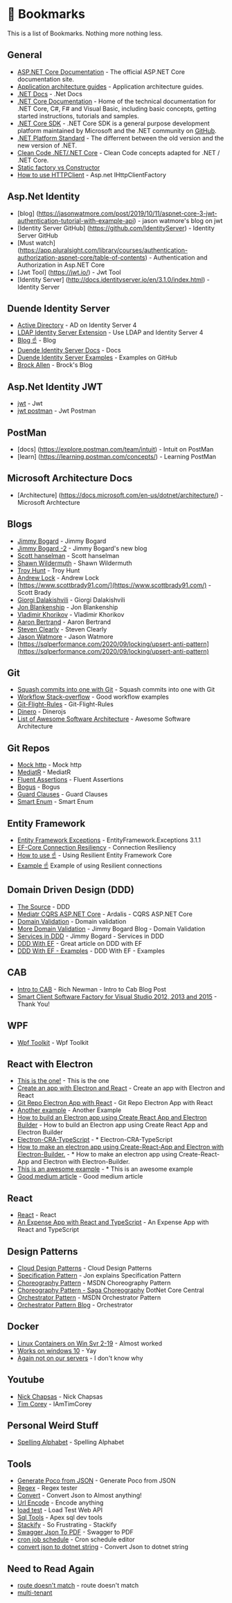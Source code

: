 # 🚀 Bookmarks

This is a list of Bookmarks.  Nothing more nothing less.

## General

* [ASP.NET Core Documentation](https://docs.asp.net/en/latest/) - The official ASP.NET Core documentation site.
* [Application architecture guides](https://dotnet.microsoft.com/learn/dotnet/architecture-guides) - Application architecture guides.
* [.NET Docs](https://docs.microsoft.com/en-us/dotnet/) - .Net Docs
* [.NET Core Documentation](https://docs.microsoft.com/en-us/dotnet/articles/welcome) - Home of the technical documentation for .NET Core, C#, F# and Visual Basic, including basic concepts, getting started instructions, tutorials and samples.
* [.NET Core SDK](https://www.microsoft.com/net/core) - .NET Core SDK is a general purpose development platform maintained by Microsoft and the .NET community on [GitHub](https://github.com/dotnet/core).
* [.NET Platform Standard](https://github.com/dotnet/corefx/blob/1719a3fe2a5c81b67a4909787da4a02fb0d0d419/Documentation/architecture/net-platform-standard.md) - The differrent between the old version and the new version of .NET.
* [Clean Code .NET/.NET Core](https://github.com/thangchung/clean-code-dotnet) - Clean Code concepts adapted for .NET / .NET Core.
* [Static factory vs Constructor](https://www.gustavwengel.dk/csharp-static-factory-vs-constructor?mc_cid=66e9d8da43&mc_eid=96f1168693) 
* [How to use HTTPClient](https://josefottosson.se/you-are-probably-still-using-httpclient-wrong-and-it-is-destabilizing-your-software/) - Asp.net IHttpClientFactory

## Asp.Net Identity
* [blog] (https://jasonwatmore.com/post/2019/10/11/aspnet-core-3-jwt-authentication-tutorial-with-example-api) - jason watmore's blog on jwt
* [Identity Server GitHub] (https://github.com/IdentityServer) - Identity Server GitHub
* [Must watch] (https://app.pluralsight.com/library/courses/authentication-authorization-aspnet-core/table-of-contents) - Authentication and Authorization in Asp.NET Core
* [Jwt Tool] (https://jwt.io/) - Jwt Tool
* [Identity Server] (http://docs.identityserver.io/en/3.1.0/index.html) - Identity Server

## Duende Identity Server
* [Active Directory](https://medium.com/the-new-control-plane/using-active-directory-ad-as-the-repository-for-authentication-with-identityserver4-fa010e0980db) - AD on Identity Server 4
* [LDAP Identity Server Extension](https://github.com/Nordes/IdentityServer4.LdapExtension) - Use LDAP and Identity Server 4
* [Blog ☝️](https://blog.honosoft.com/2018/06/18/ldap-identity-server-series-%e3%83%bc-part-i-%e3%83%bc-openldap-on-docker-container/) - Blog
* [Duende Identity Server Docs](https://docs.duendesoftware.com/identityserver/v5) - Docs
* [Duende Identity Server Examples](https://github.com/DuendeSoftware/Samples) - Examples on GitHub
* [Brock Allen](https://brockallen.com/) - Brock's Blog

## Asp.Net Identity JWT
* [jwt](https://jasonwatmore.com/post/2019/10/11/aspnet-core-3-jwt-authentication-tutorial-with-example-api#startup-cs) - Jwt
* [jwt postman](https://gist.github.com/corbanb/db03150abbe899285d6a86cc480f674d) - Jwt Postman

## PostMan
* [docs] (https://explore.postman.com/team/intuit) - Intuit on PostMan
* [learn] (https://learning.postman.com/concepts/) - Learning PostMan

## Microsoft Architecture Docs
* [Architecture] (https://docs.microsoft.com/en-us/dotnet/architecture/) - Microsoft Archtecture

## Blogs
* [Jimmy Bogard](https://lostechies.com/) - Jimmy Bogard
* [Jimmy Bogard -2](https://jimmybogard.com/) - Jimmy Bogard's new blog
* [Scott hanselman](https://www.hanselman.com/) - Scott hanselman
* [Shawn Wildermuth](https://wildermuth.com/) - Shawn Wildermuth
* [Troy Hunt](https://www.troyhunt.com/) - Troy Hunt
* [Andrew Lock](https://andrewlock.net/) - Andrew Lock
* [https://www.scottbrady91.com/](https://www.scottbrady91.com/) - Scott Brady
* [Giorgi Dalakishvili](https://www.giorgi.dev/) - Giorgi Dalakishvili
* [Jon Blankenship](https://blog.jonblankenship.com/) - Jon Blankenship
* [Vladimir Khorikov](https://enterprisecraftsmanship.com/) - Vladimir Khorikov
* [Aaron Bertrand](https://sqlperformance.com/author/abertrand) - Aaron Bertrand
* [Steven Clearly](https://blog.stephencleary.com/) - Steven Clearly
* [Jason Watmore](https://jasonwatmore.com/) - Jason Watmore
* [https://sqlperformance.com/2020/09/locking/upsert-anti-pattern](https://sqlperformance.com/2020/09/locking/upsert-anti-pattern) 

## Git
* [Squash commits into one with Git](https://www.internalpointers.com/post/squash-commits-into-one-git) - Squash commits into one with Git
* [Workflow Stack-overflow](https://stackoverflow.com/questions/9069061/what-is-the-difference-between-git-merge-and-git-merge-no-ff) - Good workflow examples
* [Git-Flight-Rules](https://github.com/k88hudson/git-flight-rules/tree/master) - Git-Flight-Rules
* [Dinero](https://github.com/dinerojs) - Dinerojs
* [List of Awesome Software Architecture](https://github.com/mehdihadeli/awesome-software-architecture/) - Awesome Software Architecture

## Git Repos
* [Mock http](https://github.com/richardszalay/mockhttp) - Mock http
* [MediatR](https://github.com/jbogard/MediatR) - MediatR
* [Fluent Assertions](https://github.com/fluentassertions/fluentassertions) - Fluent Assertions
* [Bogus](https://github.com/bchavez/Bogus) - Bogus
* [Guard Clauses](https://github.com/ardalis/GuardClauses) - Guard Clauses
* [Smart Enum](https://github.com/ardalis/SmartEnum) - Smart Enum

## Entity Framework
* [Entity Framework Exceptions](https://www.giorgi.dev/entity-framework/refactoring-entityframework-exceptions/) - EntityFramework.Exceptions 3.1.1
* [EF-Core Connection Resiliency](https://docs.microsoft.com/en-us/ef/core/miscellaneous/connection-resiliency) - Connection Resiliency
* [How to use :point_up:](https://devblogs.microsoft.com/cesardelatorre/using-resilient-entity-framework-core-sql-connections-and-transactions-retries-with-exponential-backoff/) - Using Resilient Entity Framework Core
* [Example ☝️](https://github.com/dotnet-architecture/eShopOnContainers/blob/0b4f44659dc7e8fc6e2a942b16caf02c87532b9a/src/Services/Ordering/Ordering.API/Application/Behaviors/TransactionBehaviour.cs) Example of using Resilient connections

## Domain Driven Design (DDD)
* [The Source](https://domainlanguage.com/) - DDD
* [Mediatr CQRS ASP.NET Core](https://ardalis.com/using-mediatr-in-aspnet-core-apps) - Ardalis - CQRS ASP.NET Core
* [Domain Validation](https://enterprisecraftsmanship.com/posts/validation-and-ddd/) - Domain validation
* [More Domain Validation](https://lostechies.com/jimmybogard/2009/02/15/validation-in-a-ddd-world/) - Jimmy Bogard Blog - Domain Validation
* [Services in DDD](https://lostechies.com/jimmybogard/2008/08/21/services-in-domain-driven-design/) - Jimmy Bogard - Services in DDD
* [DDD With EF](https://dotnetcultist.com/ddd-value-objects-with-entity-framework-core/) - Great article on DDD with EF
* [DDD With EF - Examples](https://github.com/vkhorikov/DddAndEFCore) - DDD With EF - Examples

## CAB
* [Intro to CAB](https://richnewman.wordpress.com/2007/07/14/an-introduction-to-the-smart-client-software-factory-and-composite-application-block-part-1-modules-and-shells/) - Rich Newman - Intro to Cab Blog Post
* [Smart Client Software Factory for Visual Studio 2012, 2013 and 2015](https://github.com/oliverheilig/scsf20xx) - Thank You!

## WPF
* [Wpf Toolkit](https://github.com/xceedsoftware/wpftoolkit) - Wpf Toolkit

## React with Electron
* [This is the one!](https://github.com/kitze/react-electron-example) - This is the one
* [Create an app with Electron and React](https://flaviocopes.com/react-electron/) - Create an app with Electron and React
* [Git Repo Electron App with React](https://github.com/kitze/react-electron-example) - Git Repo Electron App with React
* [Another example](https://medium.com/@brockhoff/using-electron-with-react-the-basics-e93f9761f86f) - Another Example
* [How to build an Electron app using Create React App and Electron Builder](https://www.codementor.io/@randyfindley/how-to-build-an-electron-app-using-create-react-app-and-electron-builder-ss1k0sfer) - How to build an Electron app using Create React App and Electron Builder
* [Electron-CRA-TypeScript](https://github.com/nayunhwan/Electron-CRA-TypeScript) - * Electron-CRA-TypeScript
* [How to make an electron app using Create-React-App and Electron with Electron-Builder.](https://gist.github.com/matthewjberger/6f42452cb1a2253667942d333ff53404) - * How to make an electron app using Create-React-App and Electron with Electron-Builder.
* [This is an awesome example](https://github.com/GetStream/Winds) - * This is an awesome example
* [Good medium article](https://medium.com/@kitze/%EF%B8%8F-from-react-to-an-electron-app-ready-for-production-a0468ecb1da3) - Good medium article

## React
* [React](https://reactjs.org/) - React
* [An Expense App with React and TypeScript](https://www.telerik.com/blogs/an-expense-app-with-react-and-typescript?mc_cid=c08595e24d&mc_eid=96f1168693) - An Expense App with React and TypeScript

## Design Patterns
* [Cloud Design Patterns](https://docs.microsoft.com/en-us/azure/architecture/patterns/) - Cloud Design Patterns
* [Specification Pattern](https://blog.jonblankenship.com//2019/10/04/using-the-specification-pattern-to-build-a-data-driven-rules-engine/?ref=danylkowebdigest) - Jon explains Specification Pattern
* [Choreography Pattern](https://docs.microsoft.com/en-us/azure/architecture/patterns/choreography) - MSDN Choreography Pattern
* [Choreography Pattern - Saga Choreography](https://youtu.be/Mau9hxONzZ8) DotNet Core Central
* [Orchestrator Pattern](https://docs.microsoft.com/en-us/dotnet/architecture/serverless/orchestration-patterns) - MSDN Orchestrator Pattern
* [Orchestrator Pattern Blog](https://jamiemaguire.net/index.php/2017/05/06/simplify-your-architecture-using-the-orchestrator-pattern/) - Orchestrator

## Docker
* [Linux Containers on Win Svr 2-19](https://www.altaro.com/msp-dojo/linux-containers-windows-server-2019/) - Almost worked
* [Works on windows 10](https://docs.microsoft.com/en-us/sql/linux/quickstart-install-connect-docker?view=sql-server-ver15&pivots=cs1-powershell) - Yay
* [Again not on our servers](https://docs.microsoft.com/en-us/sql/linux/sql-server-linux-docker-container-deployment?view=sql-server-2017&pivots=cs1-powershell#buildnonrootcontainer) - I don't know why

## Youtube
* [Nick Chapsas](https://www.youtube.com/channel/UCrkPsvLGln62OMZRO6K-llg) - Nick Chapsas
* [Tim Corey](https://www.youtube.com/channel/UC-ptWR16ITQyYOglXyQmpzw) - IAmTimCorey

## Personal Weird Stuff
* [Spelling Alphabet](https://en.wikipedia.org/wiki/Spelling_alphabet) - Spelling Alphabet

## Tools
* [Generate Poco from JSON](https://quicktype.io/) - Generate Poco from JSON
* [Regex](https://regexr.com/) - Regex tester
* [Convert](https://www.convertjson.com/) - Convert Json to Almost anything!
* [Url Encode](https://www.urlencoder.org/) - Encode anything
* [load test](http://websurge.west-wind.com/) - Load Test Web API
* [Sql Tools](https://www.apexsql.com/sql-tools-dev.aspx) - Apex sql dev tools
* [Stackify](https://stackify.com/) - So Frustrating - Stackify
* [Swagger Json To PDF](https://www.swdoc.org/) - Swagger to PDF
* [cron job schedule](https://crontab.guru/) - Cron schedule editor
* [convert json to dotnet string](https://jsontostring.com/) - Convert Json to dotnet string


## Need to Read Again
* [route doesn't match](https://www.josephguadagno.net/2020/07/01/no-route-matches-the-supplied-values) - route doesn't match
* [multi-tenant](https://michael-mckenna.com/multi-tenant-asp-dot-net-core-application-tenant-resolution) 

